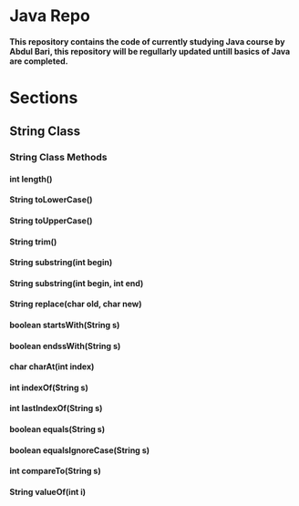 # Java Repo

#### This repository contains the code of currently studying Java course by Abdul Bari, this repository will be regullarly updated untill basics of Java are completed.

# Sections

####
####

## String Class

### String Class Methods

#### int length()

#### String toLowerCase()
#### String toUpperCase()

#### String trim()

#### String substring(int begin)
#### String substring(int begin, int end)

#### String replace(char old, char new)

#### boolean startsWith(String s)
#### boolean endssWith(String s)

#### char charAt(int index)

#### int indexOf(String s)
#### int lastIndexOf(String s)

#### boolean equals(String s)
#### boolean equalsIgnoreCase(String s)

#### int compareTo(String s)
#### String valueOf(int i)